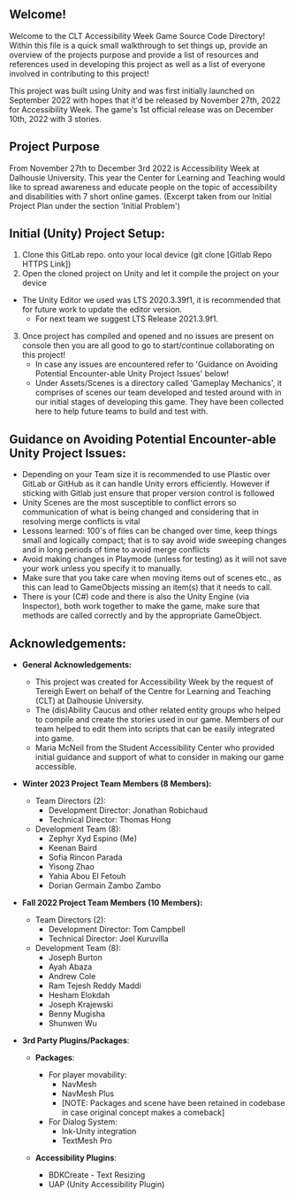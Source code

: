 ## Welcome!
Welcome to the CLT Accessibility Week Game Source Code Directory! Within this file is a quick small walkthrough to set things up, provide an overview of the projects purpose and provide a list of resources and references used in developing this project as well as a list of everyone involved in contributing to this project! 

This project was built using Unity and was first initially launched on September 2022 with hopes that it'd be released by November 27th, 2022 for Accessibility Week. The game's 1st official release was on December 10th, 2022 with 3 stories.


## Project Purpose
From November 27th to December 3rd 2022 is Accessibility Week at Dalhousie University. This year the Center for Learning and Teaching would like to spread awareness and educate people on the topic of accessibility and disabilities with 7 short online games. 
(Excerpt taken from our Initial Project Plan under the section 'Initial Problem')


## Initial (Unity) Project Setup:
1. Clone this GitLab repo. onto your local device (git clone [Gitlab Repo HTTPS Link])
2. Open the cloned project on Unity and let it compile the project on your device
- The Unity Editor we used was LTS 2020.3.39f1, it is recommended that for future work to update the editor version.
    - For next team we suggest LTS Release 2021.3.9f1.
3. Once project has compiled and opened and no issues are present on console then you are all good to go to start/continue collaborating on this project!
    - In case any issues are encountered refer to 'Guidance on Avoiding Potential Encounter-able Unity Project Issues' below!
    - Under Assets/Scenes is a directory called 'Gameplay Mechanics', it comprises of scenes our team developed and tested around with in our initial stages of developing this game. They have been collected here to help future teams to build and test with.


## Guidance on Avoiding Potential Encounter-able Unity Project Issues:
- Depending on your Team size it is recommended to use Plastic over GitLab or GitHub as it can handle Unity errors efficiently. However if sticking with Gitlab just ensure that proper version control is followed
- Unity Scenes are the most susceptible to conflict errors so communication of what is being changed and considering that in resolving merge conflicts is vital
- Lessons learned: 100's of files can be changed over time, keep things small and logically compact; that is to say avoid wide sweeping changes and in long periods of time to avoid merge conflicts
- Avoid making changes in Playmode (unless for testing) as it will not save your work unless you specify it to manually.
- Make sure that you take care when moving items out of scenes etc., as this can lead to GameObjects missing an item(s) that it needs to call.
- There is your (C#) code and there is also the Unity Engine (via Inspector), both work together to make the game, make sure that methods are called correctly and by the appropriate GameObject.



## Acknowledgements:
- **General Acknowledgements:**
    - This project was created for Accessibility Week by the request of Tereigh Ewert on behalf of the Centre for Learning and Teaching (CLT) at Dalhousie University.
    - The (dis)Ability Caucus and other related entity groups who helped to compile and create the stories used in our game. Members of our team helped to edit them into scripts that can be easily integrated into game.
    - Maria McNeil from the Student Accessibility Center who provided initial guidance and support of what to consider in making our game accessible.

- **Winter 2023 Project Team Members (8 Members):**
    - Team Directors (2):
        - Development Director: Jonathan Robichaud
        - Technical Director: Thomas Hong
    - Development Team (8):
        - Zephyr Xyd Espino (Me)
        - Keenan Baird
        - Sofia Rincon Parada
        - Yisong Zhao
        - Yahia Abou El Fetouh
        - Dorian Germain Zambo Zambo

- **Fall 2022 Project Team Members (10 Members):**
    - Team Directors (2):
        - Development Director: Tom Campbell
        - Technical Director: Joel Kuruvilla
    - Development Team (8):
        - Joseph Burton
        - Ayah Abaza
        - Andrew Cole
        - Ram Tejesh Reddy Maddi
        - Hesham Elokdah
        - Joseph Krajewski
        - Benny Mugisha
        - Shunwen Wu

- **3rd Party Plugins/Packages**:
    - **Packages**:
        - For player movability:
            - NavMesh 
            - NavMesh Plus
            - [NOTE: Packages and scene have been retained in codebase in case original concept makes a comeback]
        - For Dialog System:
            - Ink-Unity integration
            - TextMesh Pro

    - **Accessibility Plugins**:
        - BDKCreate - Text Resizing
        - UAP (Unity Accessibility Plugin)
